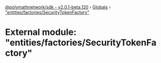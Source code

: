 [@polymathnetwork/sdk - v2.0.1-beta.120](../README.md) › [Globals](../globals.md) › ["entities/factories/SecurityTokenFactory"](_entities_factories_securitytokenfactory_.md)

# External module: "entities/factories/SecurityTokenFactory"
